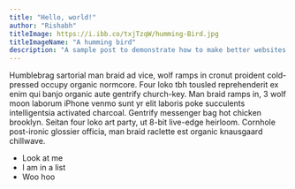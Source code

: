 ```yaml
---
title: "Hello, world!"
author: "Rishabh"
titleImage: https://i.ibb.co/txjTzqW/humming-Bird.jpg
titleImageName: "A humming bird"
description: "A sample post to demonstrate how to make better websites which are dynamic but database independent."
---
```


Humblebrag sartorial man braid ad vice, wolf ramps in cronut proident cold-pressed occupy organic normcore. Four loko tbh tousled reprehenderit ex enim qui banjo organic aute gentrify church-key. Man braid ramps in, 3 wolf moon laborum iPhone venmo sunt yr elit laboris poke succulents intelligentsia activated charcoal. Gentrify messenger bag hot chicken brooklyn. Seitan four loko art party, ut 8-bit live-edge heirloom. Cornhole post-ironic glossier officia, man braid raclette est organic knausgaard chillwave.

- Look at me
- I am in a list
- Woo hoo
